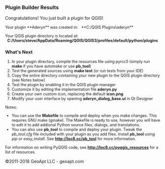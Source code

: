 ### Plugin Builder Results

Congratulations! You just built a plugin for QGIS!  

<div id="help" style="font-size:.9em;">Your plugin **Aderyn** was created in:  
  **C:/QGIS Plugins\aderyn**

Your QGIS plugin directory is located at:  
  **C:/Users/steve/AppData/Roaming/QGIS/QGIS3/profiles/default/python/plugins**

### What's Next

1.  In your plugin directory, compile the resources file using pyrcc5 (simply run **make** if you have automake or use **pb_tool**)
2.  Test the generated sources using **make test** (or run tests from your IDE)
3.  Copy the entire directory containing your new plugin to the QGIS plugin directory (see Notes below)
4.  Test the plugin by enabling it in the QGIS plugin manager
5.  Customize it by editing the implementation file **aderyn.py**
6.  Create your own custom icon, replacing the default **icon.png**
7.  Modify your user interface by opening **aderyn_dialog_base.ui** in Qt Designer

Notes:

*   You can use the **Makefile** to compile and deploy when you make changes. This requires GNU make (gmake). The Makefile is ready to use, however you will have to edit it to add addional Python source files, dialogs, and translations.
*   You can also use **pb_tool** to compile and deploy your plugin. Tweak the _pb_tool.cfg_ file included with your plugin as you add files. Install **pb_tool** using _pip_ or _easy_install_. See **http://loc8.cc/pb_tool** for more information.

</div>

<div style="font-size:.9em;">

For information on writing PyQGIS code, see **http://loc8.cc/pyqgis_resources** for a list of resources.

</div>

©2011-2018 GeoApt LLC - geoapt.com